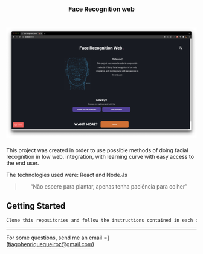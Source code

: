 
<h3 align="center">
  Face Recognition web
</h3>

<h1 align="center">
  <img alt="Face recognition web" title="Face Recognition web" src="./readme.png" width="600px" />
</h1>

This project was created in order to use possible methods of doing facial recognition in low web, integration, with learning curve with easy access to the end user.

The technologies used were: React and Node.Js

<blockquote align="center">“Não espere para plantar, apenas tenha paciência para colher”</blockquote>


## Getting Started

```bash
Clone this repositories and follow the instructions contained in each one.
```

---
For some questions, send me an email =] (tiagohenriquequeiroz@gmail.com)
